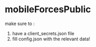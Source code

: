 # mobileForcesPublic
make sure to :
1. have a client_secrets.json file 
2. fill config.json with the relevant data!
